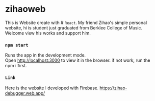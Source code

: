 # zihaoweb
This is Website create with # `React`.
My friend Zihao's simple personal website, hi is student just graduated from Berklee College of Music. 
Welcome view his works and support him.

### `npm start`

Runs the app in the development mode.\
Open [http://localhost:3000](http://localhost:3000) to view it in the browser.
if not work, run the npm i first.

### `Link`
Here is the website I developed with Firebase. https://zihao-debugger.web.app/
